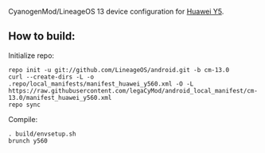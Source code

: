 CyanogenMod/LineageOS 13 device configuration for [Huawei Y5](http://konstakang.com/devices/y560/CM13).

How to build:
-------------

Initialize repo:

    repo init -u git://github.com/LineageOS/android.git -b cm-13.0
    curl --create-dirs -L -o .repo/local_manifests/manifest_huawei_y560.xml -O -L https://raw.githubusercontent.com/legaCyMod/android_local_manifest/cm-13.0/manifest_huawei_y560.xml
    repo sync

Compile:

    . build/envsetup.sh
    brunch y560
